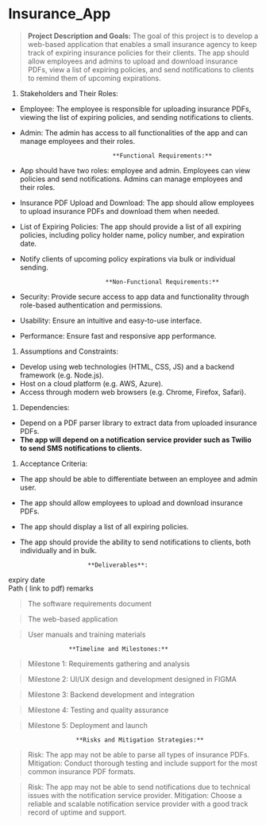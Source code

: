 # Insurance_App



> **Project Description and Goals:**
The goal of this project is to develop a web-based application that enables a small insurance agency to keep track of expiring insurance policies for their clients. The app should allow employees and admins to upload and download insurance PDFs, view a list of expiring policies, and send notifications to clients to remind them of upcoming expirations.
> 
1. Stakeholders and Their Roles:
- Employee: The employee is responsible for uploading insurance PDFs, viewing the list of expiring policies, and sending notifications to clients.
- Admin: The admin has access to all functionalities of the app and can manage employees and their roles.

                                **Functional Requirements:**

- App should have two roles: employee and admin. Employees can view policies and send notifications. Admins can manage employees and their roles.
- Insurance PDF Upload and Download: The app should allow employees to upload insurance PDFs and download them when needed.
- List of Expiring Policies: The app should provide a list of all expiring policies, including policy holder name, policy number, and expiration date.
- Notify clients of upcoming policy expirations via bulk or individual sending.

                              **Non-Functional Requirements:**

- Security: Provide secure access to app data and functionality through role-based authentication and permissions.
- Usability: Ensure an intuitive and easy-to-use interface.
- Performance: Ensure fast and responsive app performance.
1. Assumptions and Constraints:
- Develop using web technologies (HTML, CSS, JS) and a backend framework (e.g. Node.js).
- Host on a cloud platform (e.g. AWS, Azure).
- Access through modern web browsers (e.g. Chrome, Firefox, Safari).
1. Dependencies:
- Depend on a PDF parser library to extract data from uploaded insurance PDFs.
- **The app will depend on a notification service provider such as Twilio to send SMS notifications to clients.**
1. Acceptance Criteria:
- The app should be able to differentiate between an employee and admin user.
- The app should allow employees to upload and download insurance PDFs.
- The app should display a list of all expiring policies.
- The app should provide the ability to send notifications to clients, both individually and in bulk.

                         **Deliverables**:

expiry date  
Path   ( link to pdf)
remarks

> The software requirements document
> 

> The web-based application
> 

> User manuals and training materials
> 

                     **Timeline and Milestones:**

> Milestone 1: Requirements gathering and analysis
> 

> Milestone 2: UI/UX design and development designed in FIGMA
> 

> Milestone 3: Backend development and integration
> 

> Milestone 4: Testing and quality assurance
> 

> Milestone 5: Deployment and launch
> 

                       **Risks and Mitigation Strategies:**

> Risk: The app may not be able to parse all types of insurance PDFs.
Mitigation: Conduct thorough testing and include support for the most common insurance PDF formats.
> 

> Risk: The app may not be able to send notifications due to technical issues with the notification service provider.
Mitigation: Choose a reliable and scalable notification service provider with a good track record of uptime and support.
